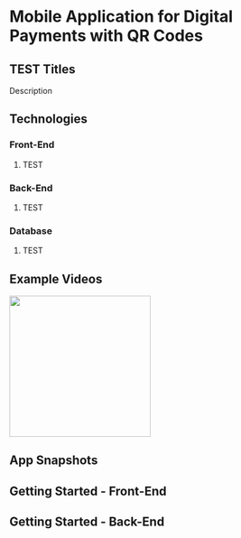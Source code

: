 # Mobile Application for Digital Payments with QR Codes

## TEST Titles

Description
## Technologies

### Front-End
1. TEST

### Back-End
1. TEST

### Database
1. TEST

## Example Videos
<img src="https://github.com/MyNameIsAditya/Login_React-Native/blob/master/readme_resources/Login.gif" width="250">

## App Snapshots

## Getting Started - Front-End

## Getting Started - Back-End
